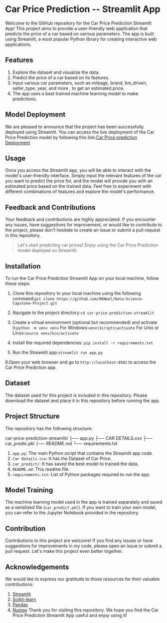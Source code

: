 # Car Price Prediction -- Streamlit App
Welcome to the GitHub repository for the Car Price Prediction Streamlit App! This project aims to provide a user-friendly web application that predicts the price of a car based on various parameters. The app is built using Streamlit, a most popular Python library for creating interactive web applications.
## Features
1. Explore the dataset and visualize the data.
2. Predict the price of a car based on its features.
3. Input various car parameters, such as mileage, brand, km_driven, seller_type, year, and more , to get an estimated price.
4. The app uses a best trained machine learning model to make predictions.
## Model Deployment
We are pleased to announce that the project has been successfully deployed using Streamlit. You can access the live deployment of the Car Price Prediction model by following this link:[Car Price prediction Deployment](https://data-science-capstone-project-p2sjspktlwk.streamlit.app/)
## Usage 
Once you access the Streamlit app, you will be able to interact with the model's user-friendly interface. Simply input the relevant features of the car you want to predict the price for, and the model will provide you with an estimated price based on the trained data. Feel free to experiment with different combinations of features and explore the model's performance.
## Feedback and Contributions
Your feedback and contributions are highly appreciated. If you encounter any issues, have suggestions for improvement, or would like to contribute to the project, please don't hesitate to create an issue or submit a pull request in this repository.

> Let's start predicting car prices! Enjoy using the Car Price Prediction model deployed on Streamlit.

## Installation
To run the Car Price Prediction Streamlit App on your local machine, follow these steps:

1. Clone this repository to your local machine using the following command:`git clone https://github.com/06Neel/Data-Science-Capstone-Project.git`

2. Navigate to the project directory:`cd car-price-prediction-streamlit`

3. Create a virtual environment (optional but recommended) and activate it:`python -m venv venv`
       For Windows:`venv\Scripts\activate`
       For Unix or Linux:`source venv/bin/activate`
4. Install the required dependencies: `pip install -r requirements.txt`

5. Run the Streamlit app:`streamlit run app.py`

6.Open your web browser and go to `http://localhost:8501` to access the Car Price Prediction app.
## Dataset
The dataset used for this project is included in this repository.
Please download the dataset and place it in this repository before running the app.
## Project Structure
The repository has the following structure:

car-price-prediction-streamlit/ ├── app.py ├── CAR DETAILS.csv ├── car_predic.pkl ├── README.md └── requirements.txt

1. `app.py`: The main Python script that contains the Streamlit app code.
2. `Car Details.csv`: It has the Dataset of Car Price.
3. `car_predict/`: It has saved the best model to trained the data.
4. `README.md`: This readme file.
5. `requirements.txt`: List of Python packages required to run the app.
## Model Training
The machine learning model used in the app is trained separately and saved as a serialized file (`car_predict.pkl`). If you want to train your own model, you can refer to the Jupyter Notebook provided in the repository.
## Contribution
Contributions to this project are welcome! If you find any issues or have suggestions for improvements in my code, please open an issue or submit a pull request. Let's make this project even better together.
## Acknowledgements
We would like to express our gratitude to those resources for their valuable contributions:

1. [Streamlit](https://streamlit.io/)
2. [Scikit-learn](https://scikit-learn.org/stable/)
3. [Pandas](https://pandas.pydata.org/)
4. [Numpy](https://numpy.org/)
Thank you for visiting this repository. We hope you find the Car Price Prediction Streamlit App useful and enjoy using it!
